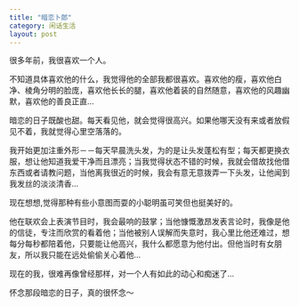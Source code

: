 ```yaml
---
title: "暗恋卜郎"
category: 闲话生活
layout: post
---
```



很多年前，我很喜欢一个人。

不知道具体喜欢他的什么，我觉得他的全部我都很喜欢。喜欢他的瘦，喜欢他白净、棱角分明的脸庞，喜欢他长长的腿，喜欢他着装的自然随意，喜欢他的风趣幽默，喜欢他的善良正直…

暗恋的日子既酸也甜。每天看见他，就会觉得很高兴。如果他哪天没有来或者放假见不着，我就觉得心里空落落的。

我开始更加注重外形－－每天早晨洗头发，为的是让头发蓬松有型；每天都更换衣服，想让他知道我爱干净而且漂亮；当我觉得状态不错的时候，我就会借故找他借东西或者请教问题，当他离我很近的时候，我会有意无意拨弄一下头发，让他闻到我发丝的淡淡清香…

现在想想,觉得那种有些小意图而耍的小聪明虽可笑但也挺美好的。

他在联欢会上表演节目时，我会最响的鼓掌；当他慷慨激昂发表言论时，我像是他的信徒，专注而欣赏的看着他；当他被别人误解而失意时，我心里比他还难过，想每分每秒都陪着他，只要能让他高兴，我什么都愿意为他付出。但他当时有女朋友，所以我只能在远处偷偷关心着他…

现在的我，很难再像曾经那样，对一个人有如此的动心和痴迷了…

怀念那段暗恋的日子，真的很怀念～

